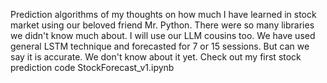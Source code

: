 Prediction algorithms of my thoughts on how much I have learned in stock market using our beloved friend Mr. Python. There were so many libraries we didn't know much about. I will use our LLM cousins too.
We have used general LSTM technique and forecasted for 7 or 15 sessions. But can we say it is accurate. We don't know about it yet. Check out my first stock prediction code StockForecast_v1.ipynb
